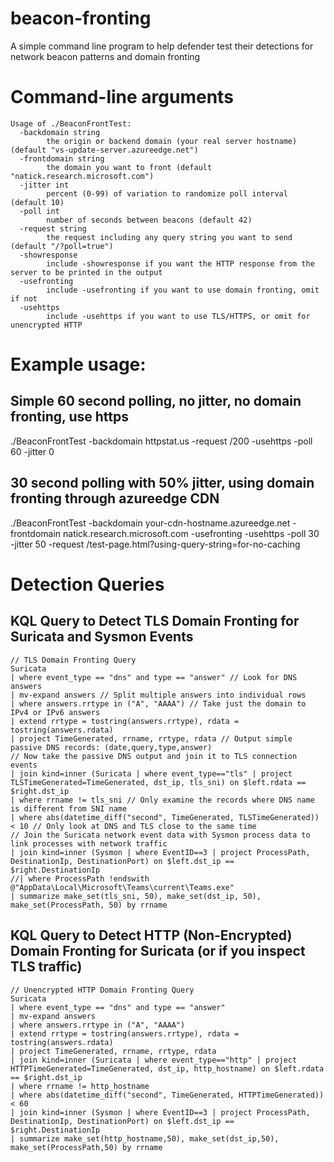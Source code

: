 # beacon-fronting
A simple command line program to help defender test their detections for network beacon patterns and domain fronting

# Command-line arguments
```
Usage of ./BeaconFrontTest:
  -backdomain string
        the origin or backend domain (your real server hostname) (default "vs-update-server.azureedge.net")
  -frontdomain string
        the domain you want to front (default "natick.research.microsoft.com")
  -jitter int
        percent (0-99) of variation to randomize poll interval (default 10)
  -poll int
        number of seconds between beacons (default 42)
  -request string
        the request including any query string you want to send (default "/?poll=true")
  -showresponse
        include -showresponse if you want the HTTP response from the server to be printed in the output
  -usefronting
        include -usefronting if you want to use domain fronting, omit if not
  -usehttps
        include -usehttps if you want to use TLS/HTTPS, or omit for unencrypted HTTP
```
# Example usage:
## Simple 60 second polling, no jitter, no domain fronting, use https
./BeaconFrontTest -backdomain httpstat.us -request /200 -usehttps -poll 60 -jitter 0

## 30 second polling with 50% jitter, using domain fronting through azureedge CDN
./BeaconFrontTest -backdomain your-cdn-hostname.azureedge.net -frontdomain natick.research.microsoft.com -usefronting -usehttps -poll 30 -jitter 50 -request /test-page.html?using-query-string=for-no-caching

# Detection Queries
## KQL Query to Detect TLS Domain Fronting for Suricata and Sysmon Events
```
// TLS Domain Fronting Query
Suricata
| where event_type == "dns" and type == "answer" // Look for DNS answers
| mv-expand answers // Split multiple answers into individual rows
| where answers.rrtype in ("A", "AAAA") // Take just the domain to IPv4 or IPv6 answers
| extend rrtype = tostring(answers.rrtype), rdata = tostring(answers.rdata)
| project TimeGenerated, rrname, rrtype, rdata // Output simple passive DNS records: (date,query,type,answer)
// Now take the passive DNS output and join it to TLS connection events
| join kind=inner (Suricata | where event_type=="tls" | project TLSTimeGenerated=TimeGenerated, dst_ip, tls_sni) on $left.rdata == $right.dst_ip
| where rrname != tls_sni // Only examine the records where DNS name is different from SNI name
| where abs(datetime_diff("second", TimeGenerated, TLSTimeGenerated)) < 10 // Only look at DNS and TLS close to the same time
// Join the Suricata network event data with Sysmon process data to link processes with network traffic
| join kind=inner (Sysmon | where EventID==3 | project ProcessPath, DestinationIp, DestinationPort) on $left.dst_ip == $right.DestinationIp
//| where ProcessPath !endswith @"AppData\Local\Microsoft\Teams\current\Teams.exe"
| summarize make_set(tls_sni, 50), make_set(dst_ip, 50), make_set(ProcessPath, 50) by rrname
```

## KQL Query to Detect HTTP (Non-Encrypted) Domain Fronting for Suricata (or if you inspect TLS traffic)
```
// Unencrypted HTTP Domain Fronting Query
Suricata
| where event_type == "dns" and type == "answer"
| mv-expand answers
| where answers.rrtype in ("A", "AAAA")
| extend rrtype = tostring(answers.rrtype), rdata = tostring(answers.rdata)
| project TimeGenerated, rrname, rrtype, rdata
| join kind=inner (Suricata | where event_type=="http" | project HTTPTimeGenerated=TimeGenerated, dst_ip, http_hostname) on $left.rdata == $right.dst_ip
| where rrname != http_hostname
| where abs(datetime_diff("second", TimeGenerated, HTTPTimeGenerated)) < 60
| join kind=inner (Sysmon | where EventID==3 | project ProcessPath, DestinationIp, DestinationPort) on $left.dst_ip == $right.DestinationIp
| summarize make_set(http_hostname,50), make_set(dst_ip,50), make_set(ProcessPath,50) by rrname
```
